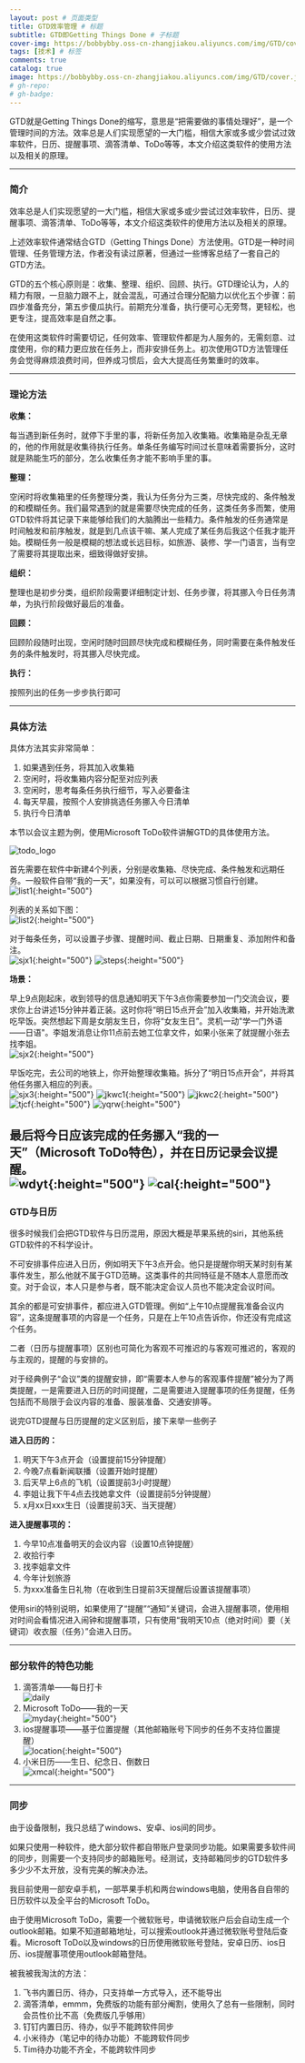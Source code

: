 ```yaml
---
layout: post # 页面类型
title: GTD效率管理 # 标题
subtitle: GTD即Getting Things Done # 子标题
cover-img: https://bobbybby.oss-cn-zhangjiakou.aliyuncs.com/img/GTD/cover.jpeg # 封面图片
tags: [技术] # 标签
comments: true
catalog: true
image: https://bobbybby.oss-cn-zhangjiakou.aliyuncs.com/img/GTD/cover.jpeg
# gh-repo:
# gh-badge:
---
```


GTD就是Getting Things Done的缩写，意思是“把需要做的事情处理好”，是一个管理时间的方法。效率总是人们实现愿望的一大门槛，相信大家或多或少尝试过效率软件，日历、提醒事项、滴答清单、ToDo等等，本文介绍这类软件的使用方法以及相关的原理。

---

### 简介

效率总是人们实现愿望的一大门槛，相信大家或多或少尝试过效率软件，日历、提醒事项、滴答清单、ToDo等等，本文介绍这类软件的使用方法以及相关的原理。  

上述效率软件通常结合GTD（Getting Things Done）方法使用。GTD是一种时间管理、任务管理方法，作者没有读过原著，但通过一些博客总结了一套自己的GTD方法。  

GTD的五个核心原则是：收集、整理、组织、回顾、执行。GTD理论认为，人的精力有限，一旦脑力跟不上，就会混乱，可通过合理分配脑力以优化五个步骤：前四步准备充分，第五步傻瓜执行。前期充分准备，执行便可心无旁骛，更轻松，也更专注，提高效率是自然之事。  

在使用这类软件时需要切记，任何效率、管理软件都是为人服务的，无需刻意、过度使用，你的精力更应放在任务上，而非安排任务上。初次使用GTD方法管理任务会觉得麻烦浪费时间，但养成习惯后，会大大提高任务繁重时的效率。  

---

### 理论方法

**收集：**  

每当遇到新任务时，就停下手里的事，将新任务加入收集箱。收集箱是杂乱无章的，他的作用就是收集待执行任务。单条任务编写时间过长意味着需要拆分，这时就是熟能生巧的部分，怎么收集任务才能不影响手里的事。  

**整理：**  

空闲时将收集箱里的任务整理分类，我认为任务分为三类，尽快完成的、条件触发的和模糊任务。我们最常遇到的就是需要尽快完成的任务，这类任务多而繁，使用GTD软件将其记录下来能够给我们的大脑腾出一些精力。条件触发的任务通常是时间触发和前序触发，就是到几点该干嘛、某人完成了某任务后我这个任我才能开始。模糊任务一般是模糊的想法或长远目标，如旅游、装修、学一门语言，当有空了需要将其提取出来，细致得做好安排。  

**组织：**  

整理也是初步分类，组织阶段需要详细制定计划、任务步骤，将其挪入今日任务清单，为执行阶段做好最后的准备。  

**回顾：**  

回顾阶段随时出现，空闲时随时回顾尽快完成和模糊任务，同时需要在条件触发任务的条件触发时，将其挪入尽快完成。  

**执行：**  

按照列出的任务一步步执行即可  

---

### 具体方法

具体方法其实非常简单：  
1. 如果遇到任务，将其加入收集箱
2. 空闲时，将收集箱内容分配至对应列表
3. 空闲时，思考每条任务执行细节，写入必要备注
4. 每天早晨，按照个人安排挑选任务挪入今日清单
5. 执行今日清单

本节以会议主题为例，使用Microsoft ToDo软件讲解GTD的具体使用方法。  

![todo_logo](https://bobbybby.oss-cn-zhangjiakou.aliyuncs.com/img/GTD/todo_logo.jpg)  

首先需要在软件中新建4个列表，分别是收集箱、尽快完成、条件触发和远期任务。一般软件自带“我的一天”，如果没有，可以可以根据习惯自行创建。  
![list1](https://bobbybby.oss-cn-zhangjiakou.aliyuncs.com/img/GTD/list1.jpg){:height="500"}  

列表的关系如下图：  
![list2](https://bobbybby.oss-cn-zhangjiakou.aliyuncs.com/img/GTD/list2.png){:height="500"}  

对于每条任务，可以设置子步骤、提醒时间、截止日期、日期重复、添加附件和备注。  
![sjx1](https://bobbybby.oss-cn-zhangjiakou.aliyuncs.com/img/GTD/sjx1.jpg){:height="500"}
![steps](https://bobbybby.oss-cn-zhangjiakou.aliyuncs.com/img/GTD/steps.jpg){:height="500"}  

**场景：**  

早上9点刚起床，收到领导的信息通知明天下午3点你需要参加一门交流会议，要求你上台讲述15分钟并着正装。这时你将“明日15点开会”加入收集箱，并开始洗漱吃早饭。突然想起下周是女朋友生日，你将“女友生日”。灵机一动"学一门外语——日语"。李姐发消息让你11点前去她工位拿文件，如果小张来了就提醒小张去找李姐。  
![sjx2](https://bobbybby.oss-cn-zhangjiakou.aliyuncs.com/img/GTD/sjx2.jpg){:height="500"}  

早饭吃完，去公司的地铁上，你开始整理收集箱。拆分了“明日15点开会”，并将其他任务挪入相应的列表。  
![sjx3](https://bobbybby.oss-cn-zhangjiakou.aliyuncs.com/img/GTD/sjx3.jpg){:height="500"}
![jkwc1](https://bobbybby.oss-cn-zhangjiakou.aliyuncs.com/img/GTD/jkwc1.jpg){:height="500"}
![jkwc2](https://bobbybby.oss-cn-zhangjiakou.aliyuncs.com/img/GTD/jkwc2.jpg){:height="500"}  
![tjcf](https://bobbybby.oss-cn-zhangjiakou.aliyuncs.com/img/GTD/tjcf.jpg){:height="500"}
![yqrw](https://bobbybby.oss-cn-zhangjiakou.aliyuncs.com/img/GTD/yqrw.jpg){:height="500"}  

最后将今日应该完成的任务挪入“我的一天”（Microsoft ToDo特色），并在日历记录会议提醒。  
![wdyt](https://bobbybby.oss-cn-zhangjiakou.aliyuncs.com/img/GTD/wdyt.jpg){:height="500"}
![cal](https://bobbybby.oss-cn-zhangjiakou.aliyuncs.com/img/GTD/cal.jpg){:height="500"}  
---

### GTD与日历

很多时候我们会把GTD软件与日历混用，原因大概是苹果系统的siri，其他系统GTD软件的不科学设计。  

不可安排事件应进入日历，例如明天下午3点开会。他只是提醒你明天某时刻有某事件发生，那么他就不属于GTD范畴。这类事件的共同特征是不随本人意愿而改变。对于会议，本人只是参与者，既不能决定会议人员也不能决定会议时间。  

其余的都是可安排事件，都应进入GTD管理。例如“上午10点提醒我准备会议内容”，这条提醒事项的内容是一个任务，只是在上午10点告诉你，你还没有完成这个任务。  

二者（日历与提醒事项）区别也可简化为客观不可推迟的与客观可推迟的，客观的与主观的，提醒的与安排的。  

对于经典例子“会议”类的提醒安排，即“需要本人参与的客观事件提醒”被分为了两类提醒，一是需要进入日历的时间提醒，二是需要进入提醒事项的任务提醒，任务包括而不局限于会议内容的准备、服装准备、交通安排等。  

说完GTD提醒与日历提醒的定义区别后，接下来举一些例子  

**进入日历的：**  

1. 明天下午3点开会（设置提前15分钟提醒）
2. 今晚7点看新闻联播（设置开始时提醒）
3. 后天早上6点的飞机（设置提前3小时提醒）
4. 李姐让我下午4点去找她拿文件（设置提前5分钟提醒）
5. x月xx日xxx生日（设置提前3天、当天提醒）


**进入提醒事项的：**  

1. 今早10点准备明天的会议内容（设置10点钟提醒）
2. 收拾行李
3. 找李姐拿文件
4. 今年计划旅游
5. 为xxx准备生日礼物（在收到生日提前3天提醒后设置该提醒事项）

使用siri的特别说明，如果使用了“提醒”“通知”关键词，会进入提醒事项，使用相对时间会看情况进入闹钟和提醒事项，只有使用“我明天10点（绝对时间）要（关键词）收衣服（任务）”会进入日历。  

---

### 部分软件的特色功能

1. 滴答清单——每日打卡  
   ![daily](https://bobbybby.oss-cn-zhangjiakou.aliyuncs.com/img/GTD/daily.png)  
2. Microsoft ToDo——我的一天  
   ![myday](https://bobbybby.oss-cn-zhangjiakou.aliyuncs.com/img/GTD/myday.jpg){:height="500"}  
3. ios提醒事项——基于位置提醒（其他邮箱账号下同步的任务不支持位置提醒）  
   ![location](https://bobbybby.oss-cn-zhangjiakou.aliyuncs.com/img/GTD/location.jpg){:height="500"}  
4. 小米日历——生日、纪念日、倒数日  
   ![xmcal](https://bobbybby.oss-cn-zhangjiakou.aliyuncs.com/img/GTD/xmcal.jpg){:height="500"}  

---

### 同步

由于设备限制，我只总结了windows、安卓、ios间的同步。  

如果只使用一种软件，绝大部分软件都自带账户登录同步功能。如果需要多软件间的同步，则需要一个支持同步的邮箱账号。经测试，支持邮箱同步的GTD软件多多少少不太开放，没有完美的解决办法。  

我目前使用一部安卓手机，一部苹果手机和两台windows电脑，使用各自自带的日历软件以及全平台的Microsoft ToDo。  

由于使用Microsoft ToDo，需要一个微软账号，申请微软账户后会自动生成一个outlook邮箱。如果不知道邮箱地址，可以搜索outlook并通过微软账号登陆后查看。Microsoft ToDo以及windows的日历使用微软账号登陆，安卓日历、ios日历、ios提醒事项使用outlook邮箱登陆。  

被我被我淘汰的方法：  

1. 飞书内置日历、待办，只支持单一方式导入，还不能导出
2. 滴答清单，emmm，免费版的功能有部分阉割，使用久了总有一些限制，同时会员性价比不高（免费版几乎够用）
3. 钉钉内置日历、待办，似乎不能跨软件同步
4. 小米待办（笔记中的待办功能）不能跨软件同步
5. Tim待办功能不齐全，不能跨软件同步

